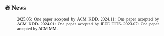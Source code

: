 <!-- News section -->
<div id="news" style="font-family: 'Times New Roman', serif; text-align: justify; margin-top: 20px;">
<h2>🔥 News</h2>
<ul style="list-style-type: disc; margin-left: 15px;">
  <li">2025.05: One paper accepted by ACM KDD.</li>
  <li">2024.11: One paper accepted by ACM KDD.</li>
  <li">2024.01: One paper accepted by IEEE TITS.</li>
  <li">2023.07: One paper accepted by ACM MM.</li>
</ul>
<br />
</div>

